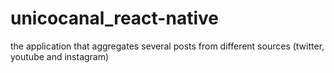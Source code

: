# unicocanal_react-native
the application that aggregates several posts from different sources (twitter, youtube and instagram)

